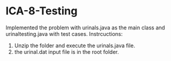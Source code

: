 # ICA-8-Testing

Implemented the problem with urinals.java as the main class and urinaltesting.java with test cases.
Instrcuctions:
1. Unzip the folder and execute the urinals.java file.
2. the urinal.dat input file is in the root folder.
